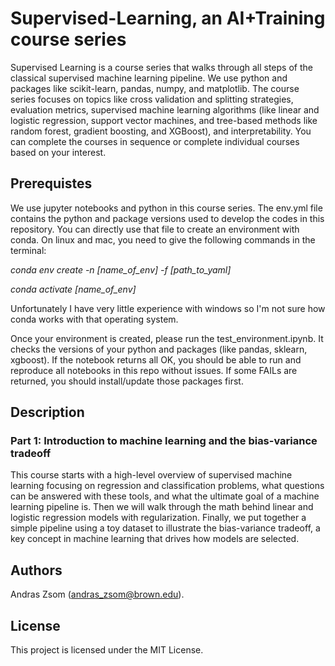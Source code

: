 # Supervised-Learning, an AI+Training course series

Supervised Learning is a course series that walks through all steps of the classical supervised machine learning pipeline. We use python and packages like scikit-learn, pandas, numpy, and matplotlib. The course series focuses on topics like cross validation and splitting strategies, evaluation metrics, supervised machine learning algorithms (like linear and logistic regression, support vector machines, and tree-based methods like random forest, gradient boosting, and XGBoost), and interpretability. You can complete the courses in sequence or complete individual courses based on your interest. 

## Prerequistes

We use jupyter notebooks and python in this course series. The env.yml file contains the python and package versions used to develop the codes in this repository. You can directly use that file to create an environment with conda. On linux and mac, you need to give the following commands in the terminal:

*conda env create -n [name_of_env] -f [path_to_yaml]*

*conda activate [name_of_env]*

Unfortunately I have very little experience with windows so I'm not sure how conda works with that operating system.

Once your environment is created, please run the test_environment.ipynb. It checks the versions of your python and packages (like pandas, sklearn, xgboost). If the notebook returns all OK, you should be able to run and reproduce all notebooks in this repo without issues. If some FAILs are returned, you should install/update those packages first. 

## Description

### Part 1: Introduction to machine learning and the bias-variance tradeoff
This course starts with a high-level overview of supervised machine learning focusing on regression and classification problems, what questions can be answered with these tools, and what the ultimate goal of a machine learning pipeline is. Then we will walk through the math behind linear and logistic regression models with regularization. Finally, we put together a simple pipeline using a toy dataset to illustrate the bias-variance tradeoff, a key concept in machine learning that drives how models are selected.

## Authors

Andras Zsom (andras_zsom@brown.edu).

## License

This project is licensed under the MIT License.

